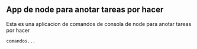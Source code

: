 
## App de node para anotar tareas por hacer

Esta es una aplicacion de comandos de consola de node para anotar tareas por hacer

```
comandos...

```